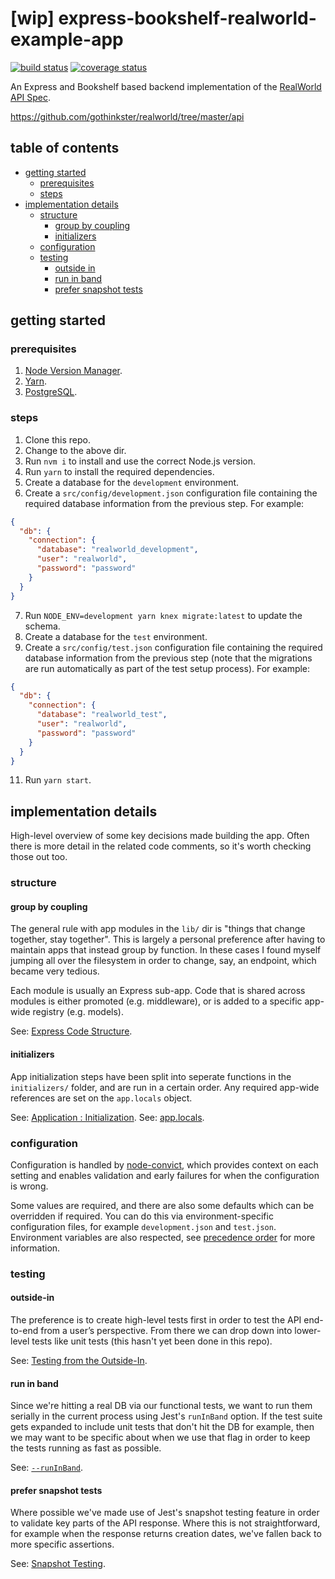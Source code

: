 # [wip] express-bookshelf-realworld-example-app

[![build status](https://img.shields.io/travis/tanem/express-bookshelf-realworld-example-app/master.svg?style=flat-square)](https://travis-ci.org/tanem/express-bookshelf-realworld-example-app)
[![coverage status](https://img.shields.io/coveralls/tanem/express-bookshelf-realworld-example-app.svg?style=flat-square)](https://coveralls.io/r/tanem/express-bookshelf-realworld-example-app)

An Express and Bookshelf based backend implementation of the [RealWorld API Spec](https://github.com/gothinkster/realworld/tree/master/api).

https://github.com/gothinkster/realworld/tree/master/api
## table of contents

- [getting started](#getting-started)
  - [prerequisites](#prerequisites)
  - [steps](#steps)
- [implementation details](#implementation-details)
  - [structure](#structure)
    - [group by coupling](#group-by-coupling)
    - [initializers](#initializers)
  - [configuration](#configuration)
  - [testing](#testing)
    - [outside in](#outside-in)
    - [run in band](#run-in-band)
    - [prefer snapshot tests](#prefer-snapshot-tests)

## getting started

### prerequisites

1. [Node Version Manager](https://github.com/creationix/nvm).
2. [Yarn](https://yarnpkg.com/en/).
3. [PostgreSQL](https://www.postgresql.org/).

### steps

1. Clone this repo.
2. Change to the above dir.
3. Run `nvm i` to install and use the correct Node.js version.
4. Run `yarn` to install the required dependencies.
5. Create a database for the `development` environment.
6. Create a `src/config/development.json` configuration file containing the
required database information from the previous step. For example:

```json
{
  "db": {
    "connection": {
      "database": "realworld_development",
      "user": "realworld",
      "password": "password"
    }
  }
}
```

7. Run `NODE_ENV=development yarn knex migrate:latest` to update the schema.
8. Create a database for the `test` environment.
9. Create a `src/config/test.json` configuration file containing the required
database information from the previous step (note that the migrations are run
automatically as part of the test setup process). For example:

```json 
{
  "db": {
    "connection": {
      "database": "realworld_test",
      "user": "realworld",
      "password": "password"
    }
  }
}
```

11. Run `yarn start`.

## implementation details

High-level overview of some key decisions made building the app. Often there is
more detail in the related code comments, so it's worth checking those out too.

### structure

#### group by coupling

The general rule with app modules in the `lib/` dir is "things that change together, stay together". This is largely a personal preference after having to maintain apps that instead group by function. In these cases I found myself jumping all over the filesystem in order to change, say, an endpoint, which became very tedious.

Each module is usually an Express sub-app. Code that is shared across modules is either promoted (e.g. middleware), or is added to a specific app-wide registry (e.g. models).

See: [Express Code Structure](https://github.com/focusaurus/express_code_structure).

#### initializers

App initialization steps have been split into seperate functions in the `initializers/` folder, and are run in a certain order. Any required app-wide references are set on the `app.locals` object.

See: [Application : Initialization](http://www.locomotivejs.org/guide/initialization/).
See: [app.locals](https://expressjs.com/en/4x/api.html#app.locals).

### configuration

Configuration is handled by
[node-convict](https://github.com/mozilla/node-convict), which provides context
on each setting and enables validation and early failures for when the
configuration is wrong.

Some values are required, and there are also some defaults which can be
overridden if required. You can do this via environment-specific configuration
files, for example `development.json` and `test.json`. Environment variables are
also respected, see
[precedence order](https://github.com/mozilla/node-convict#precendence-order)
for more information.

### testing

#### outside-in

The preference is to create high-level tests first in order to test the API
end-to-end from a user’s perspective. From there we can drop down into
lower-level tests like unit tests (this hasn't yet been done in this repo).

See: [Testing from the Outside-In](https://robots.thoughtbot.com/testing-from-the-outsidein).

#### run in band

Since we're hitting a real DB via our functional tests, we want to run them
serially in the current process using Jest's `runInBand` option. If the test
suite gets expanded to include unit tests that don't hit the DB for example,
then we may want to be specific about when we use that flag in order to keep the
tests running as fast as possible.

See: [`--runInBand`](https://facebook.github.io/jest/docs/en/cli.html#runinband).

#### prefer snapshot tests

Where possible we've made use of Jest's snapshot testing feature in order to
validate key parts of the API response. Where this is not straightforward, for
example when the response returns creation dates, we've fallen back to more
specific assertions.

See: [Snapshot Testing](https://facebook.github.io/jest/docs/en/snapshot-testing.html).

